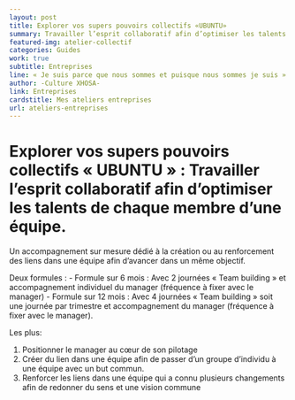 ```yaml
---
layout: post
title: Explorer vos supers pouvoirs collectifs «UBUNTU» 
summary: Travailler l’esprit collaboratif afin d’optimiser les talents de chaque membre d’une équipe.
featured-img: atelier-collectif
categories: Guides
work: true
subtitle: Entreprises
line: « Je suis parce que nous sommes et puisque nous sommes je suis »
author: -Culture XHOSA-
link: Entreprises
cardstitle: Mes ateliers entreprises
url: ateliers-entreprises
---
```


# Explorer vos supers pouvoirs collectifs « UBUNTU » : Travailler l’esprit collaboratif afin d’optimiser les talents de chaque membre d’une équipe.

Un accompagnement sur mesure dédié à la création ou au renforcement des liens dans une équipe afin d’avancer dans un même objectif.

Deux formules :
      - Formule sur 6 mois :
      Avec 2 journées « Team building » et accompagnement individuel du manager (fréquence à fixer avec le manager)
      - Formule sur 12 mois :
      Avec 4 journées « Team building » soit une journée par trimestre et accompagnement du manager (fréquence à fixer avec le manager).

Les plus:

1.  Positionner le manager au cœur de son pilotage
2.  Créer du lien dans une équipe afin de passer d’un groupe d’individu à une équipe avec un but commun.
3. Renforcer les liens dans une équipe qui a connu plusieurs changements afin de redonner du sens et une vision commune

